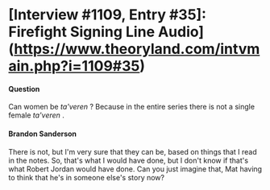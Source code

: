 # [Interview #1109, Entry #35]: Firefight Signing Line Audio](https://www.theoryland.com/intvmain.php?i=1109#35)

#### Question

Can women be
*ta'veren*
? Because in the entire series there is not a single female
*ta'veren*
.

#### Brandon Sanderson

There is not, but I'm very sure that they can be, based on things that I read in the notes. So, that's what I would have done, but I don't know if that's what Robert Jordan would have done. Can you just imagine that, Mat having to think that he's in someone else's story now?

